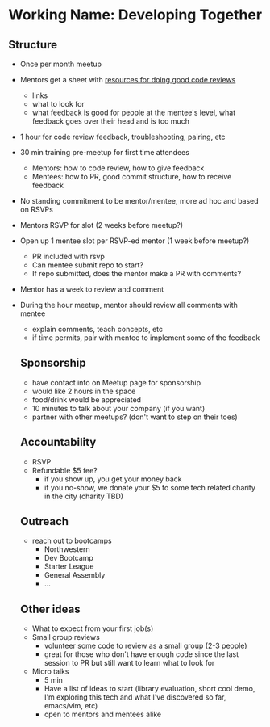 # Working Name: Developing Together 

## Structure
- Once per month meetup
- Mentors get a sheet with [resources for doing good code reviews](./CodeReviewResources.md)
  - links
  - what to look for
  - what feedback is good for people at the mentee's level, what feedback goes over their head and is too much
- 1 hour for code review feedback, troubleshooting, pairing, etc
- 30 min training pre-meetup for first time attendees
  - Mentors: how to code review, how to give feedback
  - Mentees: how to PR, good commit structure, how to receive feedback
- No standing commitment to be mentor/mentee, more ad hoc and based on RSVPs
- Mentors RSVP for slot (2 weeks before meetup?)
- Open up 1 mentee slot per RSVP-ed mentor (1 week before meetup?)
  - PR included with rsvp
  - Can mentee submit repo to start?
  - If repo submitted, does the mentor make a PR with comments?
- Mentor has a week to review and comment
- During the hour meetup, mentor should review all comments with mentee
  - explain comments, teach concepts, etc
  - if time permits, pair with mentee to implement some of the feedback
  
  ## Sponsorship
  - have contact info on Meetup page for sponsorship
  - would like 2 hours in the space
  - food/drink would be appreciated
  - 10 minutes to talk about your company (if you want)
  - partner with other meetups? (don't want to step on their toes)
  
  ## Accountability
  - RSVP
  - Refundable $5 fee?
    - if you show up, you get your money back
    - if you no-show, we donate your $5 to some tech related charity in the city (charity TBD)
    
  ## Outreach
  - reach out to bootcamps
    - Northwestern
    - Dev Bootcamp
    - Starter League
    - General Assembly
    - ...
    
  ## Other ideas
  - What to expect from your first job(s)
  - Small group reviews 
    - volunteer some code to review as a small group (2-3 people)
    - great for those who don't have enough code since the last session to PR but still want to learn what to look for 
  - Micro talks
    - 5 min
    - Have a list of ideas to start (library evaluation, short cool demo, I'm exploring this tech and what I've discovered so far, emacs/vim, etc)
    - open to mentors and mentees alike
    
